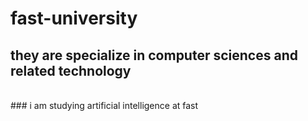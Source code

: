# fast-university
## they are specialize in computer sciences and related technology
<br>
### i am studying artificial intelligence at fast
